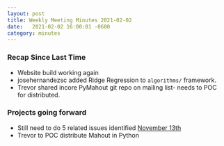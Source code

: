 ```yaml
---
layout: post
title: Weekly Meeting Minutes 2021-02-02
date:   2021-02-02 16:00:01 -0600
category: minutes
---
```


### Recap Since Last Time

* Website build working again
* josehernandezsc added Ridge Regression to `algorithms/` framework.
* Trevor shared incore PyMahout git repo on mailing list- needs to POC for distributed.

### Projects going forward

* Still need to do 5 related issues identified [November 13th](http://mahout.apache.org/minutes/2020/11/13/weekly-meeting-minutes.html)
* Trevor to POC distribute Mahout in Python
